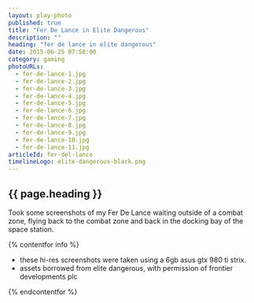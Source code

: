 ```yaml
---
layout: play-photo
published: true
title: "Fer De Lance in Elite Dangerous"
description: ""
heading: "fer de lance in elite dangerous"
date: 2015-06-25 07:58:00
category: gaming
photoURLs: 
  - fer-de-lance-1.jpg
  - fer-de-lance-2.jpg
  - fer-de-lance-3.jpg
  - fer-de-lance-4.jpg
  - fer-de-lance-5.jpg
  - fer-de-lance-6.jpg
  - fer-de-lance-7.jpg
  - fer-de-lance-8.jpg
  - fer-de-lance-9.jpg
  - fer-de-lance-10.jpg
  - fer-de-lance-11.jpg
articleId: fer-del-lance
timelineLogo: elite-dangerous-black.png
---
```


## {{ page.heading }}

<p>Took some screenshots of my Fer De Lance waiting outside of a combat zone, flying back to the combat zone and back in the docking bay of the space station.</p>

{% contentfor info %}

* these hi-res screenshots were taken using a 6gb asus gtx 980 ti strix.
* assets borrowed from elite dangerous, with permission of frontier developments plc

{% endcontentfor %}